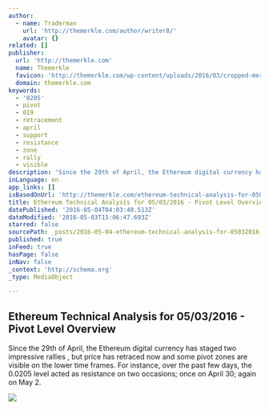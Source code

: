 ```yaml
---
author:
  - name: Traderman
    url: 'http://themerkle.com/author/writer8/'
    avatar: {}
related: []
publisher:
  url: 'http://themerkle.com'
  name: Themerkle
  favicon: 'http://themerkle.com/wp-content/uploads/2016/03/cropped-merkle-white-1-192x192.png'
  domain: themerkle.com
keywords:
  - '0205'
  - pivot
  - 019
  - retracement
  - april
  - support
  - resistance
  - zone
  - rally
  - visible
description: 'Since the 29th of April, the Ethereum digital currency has staged two impressive rallies , but price has retraced now and some pivot zones are visible on the lower time frames. For instance, over the past few days, the 0.0205 level acted as resistance on two occasions; once on April 30; again on May 2.'
inLanguage: en
app_links: []
isBasedOnUrl: 'http://themerkle.com/ethereum-technical-analysis-for-05032016/'
title: Ethereum Technical Analysis for 05/03/2016 - Pivot Level Overview
datePublished: '2016-05-04T04:03:40.513Z'
dateModified: '2016-05-03T15:06:47.693Z'
starred: false
sourcePath: _posts/2016-05-04-ethereum-technical-analysis-for-05032016-pivot-level-ove.md
published: true
inFeed: true
hasPage: false
inNav: false
_context: 'http://schema.org'
_type: MediaObject

---
```

<article style=""><h1>Ethereum Technical Analysis for 05/03/2016 - Pivot Level Overview</h1><p>Since the 29th of April, the Ethereum digital currency has staged two impressive rallies , but price has retraced now and some pivot zones are visible on the lower time frames. For instance, over the past few days, the 0.0205 level acted as resistance on two occasions; once on April 30; again on May 2.</p><img src="http://themerkle.com/wp-content/uploads/2016/05/Ethereum-analysis-May3.png" /></article>